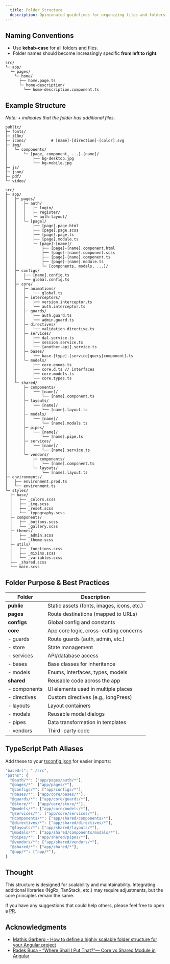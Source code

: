 ```yaml
---
  title: Folder Structure
  description: Opinionated guidelines for organizing files and folders in Angular projects.
---
```



## Naming Conventions

- Use **kebab-case** for all folders and files.
- Folder names should become increasingly specific **from left to right**.



```text
src/
└─ app/
  └─ pages/
    └─ home/
      ├── home.page.ts
      └─ home-description/
        └── home-description.component.ts
```


## Example Structure

_Note: + indicates that the folder has additional files._


```text
public/
├─ fonts/
├─ i18n/
├─ icons/           # [name]-[direction]-[color].svg
├─ img/
│   └─ components/
│       └─ [page, component, ...]-[name]/
│           ├── bg-desktop.jpg
│           └── bg-mobile.jpg
├─ js/
├─ json/
├─ pdf/
└─ video/

src/
├─ app/
│   ├─ pages/
│   │   ├─ auth/
│   │   │   ├─ login/
│   │   │   ├─ register/
│   │   │   └─ auth-layout/
│   │   └─ [page]/
│   │       ├── [page].page.html
│   │       ├── [page].page.scss
│   │       ├── [page].page.ts
│   │       ├── [page].module.ts
│   │       └─ [page]-[name]/
│   │           ├── [page]-[name].component.html
│   │           ├── [page]-[name].component.scss
│   │           ├── [page]-[name].component.ts
│   │           ├── [page]-[name].module.ts
│   │           └─ [components, modals, ...]/
│   ├─ configs/
│   │   ├── [name].config.ts
│   │   └── global.config.ts
│   ├─ core/
│   │   ├─ animations/
│   │   │   └── global.ts
│   │   ├─ interceptors/
│   │   │   ├── version.interceptor.ts
│   │   │   └── auth.interceptor.ts
│   │   ├─ guards/
│   │   │   ├── auth.guard.ts
│   │   │   └── admin.guard.ts
│   │   ├─ directives/
│   │   │   └── validation.directive.ts
│   │   ├─ services/
│   │   │   ├── dal.service.ts
│   │   │   ├── session.service.ts
│   │   │   └── [another-api].service.ts
│   │   ├─ bases/
│   │   │   └── base-[type].[service|query|component].ts
│   │   └─ models/
│   │       ├── core.enums.ts
│   │       ├── core.d.ts // interfaces
│   │       ├── core.models.ts
│   │       └── core.types.ts
│   └─ shared/
│       ├─ components/
│       │   └── [name]/
│       │       └── [name].component.ts
│       ├─ layouts/
│       │   └── [name]/
│       │       └── [name].layout.ts
│       ├─ modals/
│       │   └── [name]/
│       │       └── [name].modals.ts
│       ├─ pipes/
│       │   └── [name]/
│       │       └── [name].pipe.ts
│       ├─ services/
│       │   └── [name]/
│       │       └── [name].service.ts
│       └─ vendors/
│           ├─ components/
│           │   └── [name].component.ts
│           └─ layouts/
│               └── [name].layout.ts
├─ environments/
│   ├── environment.prod.ts
│   └── environment.ts
└─ styles/
  ├─ base/
  │   ├── _colors.scss
  │   ├── _img.scss
  │   ├── _reset.scss
  │   └── _typography.scss
  ├─ components/
  │   ├── _buttons.scss
  │   └── _gallery.scss
  ├─ themes/
  │   ├── _admin.scss
  │   └── _theme.scss
  ├─ utils/
  │   ├── _functions.scss
  │   ├── _mixins.scss
  │   └── _variables.scss
  ├── _shared.scss
  └── main.scss
```


## Folder Purpose & Best Practices

| Folder       | Description                                |
| ------------ | ------------------------------------------ |
| **public**   | Static assets (fonts, images, icons, etc.) |
| **pages**    | Route destinations (mapped to URLs)        |
| **configs**  | Global config and constants                |
| **core**     | App core logic, cross-cutting concerns     |
| - guards     | Route guards (auth, admin, etc.)           |
| - store      | State management                           |
| - services   | API/database access                        |
| - bases      | Base classes for inheritance               |
| - models     | Enums, interfaces, types, models           |
| **shared**   | Reusable code across the app               |
| - components | UI elements used in multiple places        |
| - directives | Custom directives (e.g., longPress)        |
| - layouts    | Layout containers                          |
| - modals     | Reusable modal dialogs                     |
| - pipes      | Data transformation in templates           |
| - vendors    | Third-party code                           |


## TypeScript Path Aliases
Add these to your [tsconfig.json](https://www.typescriptlang.org/tsconfig/#paths) for easier imports:

```typescript
"baseUrl": "./src",
"paths": {
  "@auth/*": ["app/pages/auth/*"],
  "@pages/*": ["app/pages/*"],
  "@configs/*": ["app/configs/*"],
  "@bases/*": ["app/core/bases/*"],
  "@guards/*": ["app/core/guards/*"],
  "@store/*": ["app/core/store/*"],
  "@models/*": ["app/core/models/*"],
  "@services/*": ["app/core/services/*"],
  "@components/*": ["app/shared/components/*"],
  "@directives/*": ["app/shared/directives/*"],
  "@layouts/*": ["app/shared/layouts/*"],
  "@modals/*": ["app/shared/components/modals/*"],
  "@pipes/*": ["app/shared/pipes/*"],
  "@vendors/*": ["app/shared/vendors/*"],
  "@shared/*": ["app/shared/*"],
  "@app/*": ["app/*"],
}
```


## Thought
This structure is designed for scalability and maintainability. Integrating additional libraries (NgRx, TanStack, etc.) may require adjustments, but the core principles remain the same.

If you have any suggestions that could help others, please feel free to open a [PR](https://github.com/o-pinion/angular/pulls).


## Acknowledgments
- [Mathis Garberg - How to define a highly scalable folder structure for your Angular project](https://itnext.io/choosing-a-highly-scalable-folder-structure-in-angular-d987de65ec7)
- [Radek Busa - “Where Shall I Put That?”— Core vs Shared Module in Angular](https://levelup.gitconnected.com/where-shall-i-put-that-core-vs-shared-module-in-angular-5fdad16fcecc)
